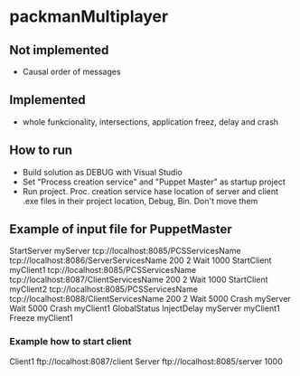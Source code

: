 # packmanMultiplayer

## Not implemented
- Causal order of messages

## Implemented
- whole funkcionality, intersections, application freez, delay and crash

## How to run
- Build solution as DEBUG with Visual Studio
- Set "Process creation service" and "Puppet Master" as startup project
- Run project. Proc. creation service hase location of server and client .exe files in their project location, Debug, Bin. Don't move them

## Example of input file for PuppetMaster

StartServer myServer tcp://localhost:8085/PCSServicesName tcp://localhost:8086/ServerServicesName 200 2
Wait 1000
StartClient myClient1 tcp://localhost:8085/PCSServicesName tcp://localhost:8087/ClientServicesName 200 2
Wait 1000
StartClient myClient2 tcp://localhost:8085/PCSServicesName tcp://localhost:8088/ClientServicesName 200 2
Wait 5000
Crash myServer
Wait 5000
Crash myClient1
GlobalStatus
InjectDelay myServer myClient1
Freeze myClient1


### Example how to start client

Client1 ftp://localhost:8087/client Server ftp://localhost:8085/server 1000
